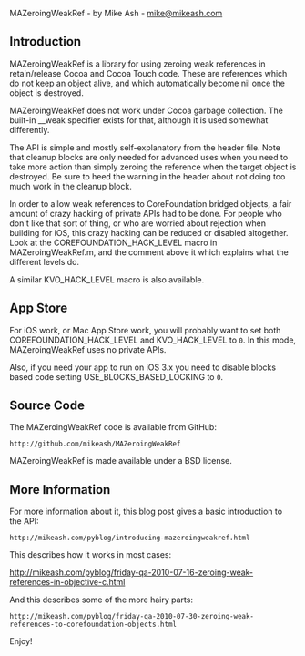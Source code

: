 MAZeroingWeakRef - by Mike Ash - mike@mikeash.com

Introduction
------------

MAZeroingWeakRef is a library for using zeroing weak references in retain/release Cocoa and Cocoa Touch code. These are references which do not keep an object alive, and which automatically become nil once the object is destroyed.

MAZeroingWeakRef does not work under Cocoa garbage collection. The built-in __weak specifier exists for that, although it is used somewhat differently.

The API is simple and mostly self-explanatory from the header file. Note that cleanup blocks are only needed for advanced uses when you need to take more action than simply zeroing the reference when the target object is destroyed. Be sure to heed the warning in the header about not doing too much work in the cleanup block.

In order to allow weak references to CoreFoundation bridged objects, a fair amount of crazy hacking of private APIs had to be done. For people who don't like that sort of thing, or who are worried about rejection when building for iOS, this crazy hacking can be reduced or disabled altogether. Look at the COREFOUNDATION_HACK_LEVEL macro in MAZeroingWeakRef.m, and the comment above it which explains what the different levels do.

A similar KVO_HACK_LEVEL macro is also available.

App Store
---------

For iOS work, or Mac App Store work, you will probably want to set both COREFOUNDATION_HACK_LEVEL and KVO_HACK_LEVEL to `0`. In this mode, MAZeroingWeakRef uses no private APIs.

Also, if you need your app to run on iOS 3.x you need to disable blocks based code setting USE_BLOCKS_BASED_LOCKING to `0`.

Source Code
-----------

The MAZeroingWeakRef code is available from GitHub:

    http://github.com/mikeash/MAZeroingWeakRef

MAZeroingWeakRef is made available under a BSD license.

More Information
----------------

For more information about it, this blog post gives a basic introduction to the API:

    http://mikeash.com/pyblog/introducing-mazeroingweakref.html

This describes how it works in most cases:

http://mikeash.com/pyblog/friday-qa-2010-07-16-zeroing-weak-references-in-objective-c.html

And this describes some of the more hairy parts:

    http://mikeash.com/pyblog/friday-qa-2010-07-30-zeroing-weak-references-to-corefoundation-objects.html

Enjoy!
